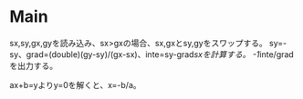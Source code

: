 # Main
sx,sy,gx,gyを読み込み、sx>gxの場合、sx,gxとsy,gyをスワップする。
sy=-sy、grad=(double)(gy-sy)/(gx-sx)、inte=sy-grad*sxを計算する。
-1*inte/gradを出力する。

ax+b=yよりy=0を解くと、x=-b/a。
